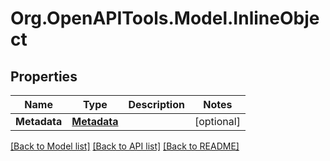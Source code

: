 # Org.OpenAPITools.Model.InlineObject

## Properties

Name | Type | Description | Notes
------------ | ------------- | ------------- | -------------
**Metadata** | [**Metadata**](Metadata.md) |  | [optional] 

[[Back to Model list]](../../README.md#documentation-for-models) [[Back to API list]](../../README.md#documentation-for-api-endpoints) [[Back to README]](../../README.md)

